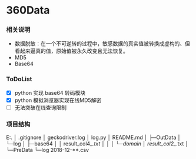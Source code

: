 # 360Data

### 相关说明

- 数据脱敏：在一个不可逆转的过程中，敏感数据的真实值被转换成虚构的、但看起来逼真的值，原始值被永久改变且无法恢复。
- MD5
- Base64

### ToDoList
- [x] python 实现 base64 转码模块
- [x] python 模拟浏览器实现在线MD5解密
- [ ] 无法突破在线查询限制

### 项目结构
E:.
│  .gitignore
│  geckodriver.log
│  log.py
│  README.md
│
├─OutData
│  └─log
│      ├─base64
│      │      result_col4_*.txt
│      │
│      └─domain
│              result_col2_*.txt
│
└─PreData
    └─log
            2018-12-**.csv